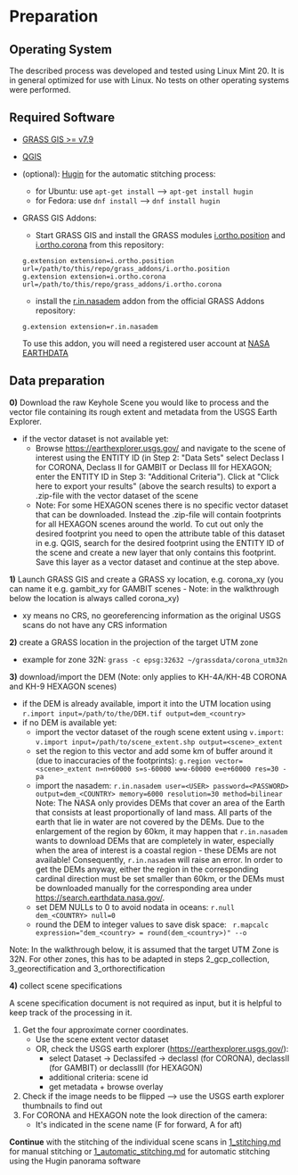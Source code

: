 # Preparation
## Operating System
The described process was developed and tested using Linux Mint 20. It is in general optimized for use with Linux. No tests on other operating systems were performed.

## Required Software
- [GRASS GIS >= v7.9](https://grasswiki.osgeo.org/wiki/Installation_Guide)
- [QGIS](https://www.qgis.org/en/site/forusers/alldownloads.html#)
- (optional): [Hugin](https://hugin.sourceforge.io/) for the automatic stitching process:
    - for Ubuntu: use `apt-get install`
            --> `apt-get install hugin`
    - for Fedora: use `dnf install`
            --> `dnf install hugin`

- GRASS GIS Addons:
    - Start GRASS GIS and install the GRASS modules [i.ortho.position](../grass_addons/i.ortho.position) and [i.ortho.corona](../grass_addons/i.ortho.corona) from this repository:
    ```
    g.extension extension=i.ortho.position url=/path/to/this/repo/grass_addons/i.ortho.position
    g.extension extension=i.ortho.corona url=/path/to/this/repo/grass_addons/i.ortho.corona
    ```
    - install the [r.in.nasadem](https://grass.osgeo.org/grass82/manuals/addons/r.in.nasadem.html) addon from the official GRASS Addons repository:
    ```
    g.extension extension=r.in.nasadem
    ```
    To use this addon, you will need a registered user account at [NASA EARTHDATA](https://urs.earthdata.nasa.gov/)


## Data preparation
**0)** Download the raw Keyhole Scene you would like to process and the vector file containing its rough extent and metadata from the USGS Earth Explorer.
- if the vector dataset is not available yet:
  - Browse https://earthexplorer.usgs.gov/ and navigate to the scene of interest using the ENTITY ID (in Step 2: "Data Sets" select Declass I for CORONA, Declass II for GAMBIT or Declass III for HEXAGON; enter the ENTITY ID in Step 3: "Additional Criteria"). Click at "Click here to export your results" (above the search results) to export a .zip-file with the vector dataset of the scene
  - Note: For some HEXAGON scenes there is no specific vector dataset that can be downloaded. Instead the .zip-file will contain footprints for all HEXAGON scenes around the world. To cut out only the desired footprint you need to open the attribute table of this dataset in e.g. QGIS, search for the desired footprint using the ENTITY ID of the scene and create a new layer that only contains this footprint. Save this layer as a vector dataset and continue at the step above.  

**1)** Launch GRASS GIS and create a GRASS xy location, e.g. corona_xy (you can name it e.g. gambit_xy for GAMBIT scenes - Note: in the walkthrough below the location is always called corona_xy)
- xy means no CRS, no georeferencing information as the original USGS scans do not have any CRS information

**2)** create a GRASS location in the projection of the target UTM zone
- example for zone 32N:
    `grass -c epsg:32632 ~/grassdata/corona_utm32n`

**3)** download/import the DEM (Note: only applies to KH-4A/KH-4B CORONA and KH-9 HEXAGON scenes)
- if the DEM is already available, import it into the UTM location using `r.import input=/path/to/the/DEM.tif output=dem_<country>`
- if no DEM is available yet:
   - import the vector dataset of the rough scene extent using `v.import`: `v.import input=/path/to/scene_extent.shp output=<scene>_extent`
   - set the region to this vector and add some km of buffer around it (due to inaccuracies of the footprints):
    `g.region vector=<scene>_extent n=n+60000 s=s-60000 w=w-60000 e=e+60000 res=30 -pa`
   - import the nasadem:
    `r.in.nasadem user=<USER> password=<PASSWORD> output=dem_<COUNTRY> memory=6000 resolution=30 method=bilinear`
Note: The NASA only provides DEMs that cover an area of the Earth that consists at least proportionally of land mass. All parts of the earth that lie in water are not covered by the DEMs. Due to the enlargement of the region by 60km, it may happen that `r.in.nasadem` wants to download DEMs that are completely in water, especially when the area of interest is a coastal region - these DEMs are not available! Consequently, `r.in.nasadem` will raise an error. In order to get the DEMs anyway, either the region in the corresponding cardinal direction must be set smaller than 60km, or the DEMs must be downloaded manually for the corresponding area under https://search.earthdata.nasa.gov/.
   - set DEM NULLs to 0 to avoid nodata in oceans:
    `r.null dem_<COUNTRY> null=0`
   - round the DEM to integer values to save disk space:
    ` r.mapcalc expression="dem_<country> = round(dem_<country>)" --o`

Note: In the walkthrough below, it is assumed that the target UTM Zone is 32N.
For other zones, this has to be adapted in steps 2_gcp_collection, 3_georectification and 3_orthorectification

**4)** collect scene specifications

A scene specification document is not required as input, but it is helpful to keep track of the processing in it.
1. Get the four approximate corner coordinates.
    - Use the scene extent vector dataset
    - OR, check the USGS earth explorer (https://earthexplorer.usgs.gov/):
        - select Dataset -> Declassifed -> declassI (for CORONA), declassII (for GAMBIT) or declassIII (for HEXAGON)
        - additional criteria: scene id
        - get metadata + browse overlay
2. Check if the image needs to be flipped --> use the USGS earth explorer thumbnails to find out
3. For CORONA and HEXAGON note the look direction of the camera:
    - It's indicated in the scene name (F for forward, A for aft)

**Continue** with the stitching of the individual scene scans in [1_stitching.md](1_stitching.md) for manual stitching or [1_automatic_stitching.md](1_automatic_stitching.md) for automatic stitching using the Hugin panorama software
